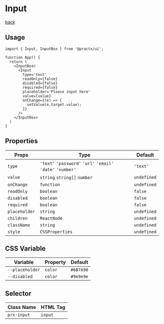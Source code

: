# Input
[back](./index.md)

## Usage
```tsx
import { Input, InputBox } from '@practx/ui';

function App() {
  return (
    <InputBox>
      <Input
        type='text'
        readOnly={false}
        disabled={false}
        required={false}
        placeholder='Please input here'
        value={value}
        onChange={(e) => {
          setValue(e.target.value);
        }}
      />
    </InputBox>
  )
}
```

## Properties
| Props         | Type                                                        | Default      |
|---------------|-------------------------------------------------------------|--------------|
| `type`        | `'text'` `'password'` `'url'` `'email'` `'date'` `'number'` | `'text'`     |
| `value`       | `string` `string[]` `number`                                | `undefined`  |
| `onChange`    | `function`                                                  | `undefined`  |
| `readOnly`    | `boolean`                                                   | `false`      |
| `disabled`    | `boolean`                                                   | `false`      |
| `required`    | `boolean`                                                   | `false`      |
| `placeholder` | `string`                                                    | `undefined`  |
| `children`    | `ReactNode`                                                 | `undefined`  |
| `className`   | `string`                                                    | `undefined`  |
| `style`       | `CSSProperties`                                             | `undefined`  |

## CSS Variable
| Variable         | Property                             | Default    |
|------------------|--------------------------------------|------------|
| `--placeholder`  | `color`                              | `#6B7A90`  |
| `--disabled`     | `color`                              | `#9e9e9e`  |

## Selector
| Class Name     | HTML Tag |
|----------------|----------|
| `prx-input`    | `input`  |

